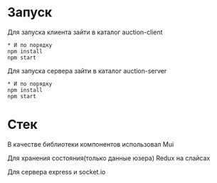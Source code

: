 # Запуск
Для запуска клиента зайти в каталог auction-client

```
* И по порядку
npm install
npm start
```

Для запуска сервера зайти в каталог auction-server

```
* И по порядку
npm install
npm start
```

# Стек
В качестве библиотеки компонентов использовал Mui 

Для хранения состояния(только данные юзера) Redux на слайсах

Для сервера express и socket.io
